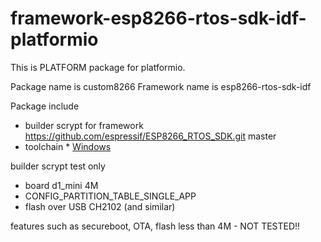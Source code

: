 # framework-esp8266-rtos-sdk-idf-platformio
This is PLATFORM package for platformio.

Package name is custom8266
Framework name is esp8266-rtos-sdk-idf

Package include
- builder scrypt for framework https://github.com/espressif/ESP8266_RTOS_SDK.git master
- toolchain * [Windows](https://dl.espressif.com/dl/xtensa-lx106-elf-win32-1.22.0-92-g8facf4c-5.2.0.tar.gz)

builder scrypt test only
- board d1_mini 4M
- CONFIG_PARTITION_TABLE_SINGLE_APP
- flash over USB CH2102 (and similar)

features such as secureboot, OTA, flash less than 4M - NOT TESTED!!